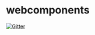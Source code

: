 # webcomponents

[![Gitter](https://badges.gitter.im/opsbears/webcomponents.svg)](https://gitter.im/opsbears/webcomponents?utm_source=badge&utm_medium=badge&utm_campaign=pr-badge&utm_content=badge)